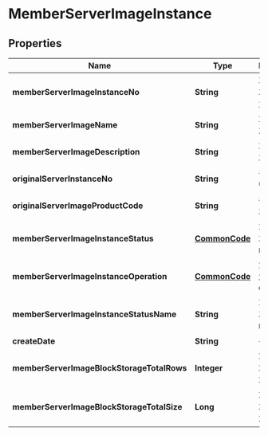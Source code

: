 
# MemberServerImageInstance

## Properties
Name | Type | Description | Notes
------------ | ------------- | ------------- | -------------
**memberServerImageInstanceNo** | **String** | 회원서버이미지인스턴스번호 |  [optional]
**memberServerImageName** | **String** | 회원서버이미지이름 |  [optional]
**memberServerImageDescription** | **String** | 회원서버이미지설명 |  [optional]
**originalServerInstanceNo** | **String** | 원본서버인스턴스번호 |  [optional]
**originalServerImageProductCode** | **String** | 원본서버이미지상품코드 |  [optional]
**memberServerImageInstanceStatus** | [**CommonCode**](CommonCode.md) | 회원서버이미지인스턴스상태 |  [optional]
**memberServerImageInstanceOperation** | [**CommonCode**](CommonCode.md) | 회원서버이미지인스턴스OP |  [optional]
**memberServerImageInstanceStatusName** | **String** | 회원서버이미지인스턴스상태이름 |  [optional]
**createDate** | **String** | 생성일시 |  [optional]
**memberServerImageBlockStorageTotalRows** | **Integer** | 회원서버이미지블록스토리지총개수 |  [optional]
**memberServerImageBlockStorageTotalSize** | **Long** | 회원서버이미지블록스토리지총사이즈 |  [optional]



